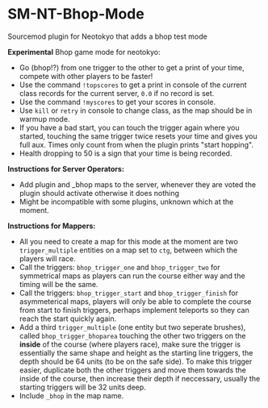 # SM-NT-Bhop-Mode
Sourcemod plugin for Neotokyo that adds a bhop test mode  

**Experimental** Bhop game mode for neotokyo:  
- Go (bhop!?) from one trigger to the other to get a print of your time, compete with other players to be faster!
- Use the command `!topscores` to get a print in console of the current class records for the current server, `0.0` if no record is set.
- Use the command `!myscores` to get your scores in console.
- Use `kill` or `retry` in console to change class, as the map should be in warmup mode.
- If you have a bad start, you can touch the trigger again where you started, touching the same trigger twice resets your time and gives you full aux. Times only count from when the plugin prints "start hopping".
- Health dropping to 50 is a sign that your time is being recorded.

**Instructions for Server Operators:**  
- Add plugin and _bhop maps to the server, whenever they are voted the plugin should activate otherwise it does nothing
- Might be incompatible with some plugins, unknown which at the moment.
 
**Instructions for Mappers:**
- All you need to create a map for this mode at the moment are two `trigger_multiple` entities on a map set to `ctg`, between which the players will race.
- Call the triggers: `bhop_trigger_one` and `bhop_trigger_two` for symmetrical maps as players can run the course either way and the timing will be the same.
- Call the triggers: `bhop_trigger_start` and `bhop_trigger_finish` for asymmeterical maps, players will only be able to complete the course from start to finish triggers, perhaps implement teleports so they can reach the start quickly again.
- Add a third `trigger_multiple` (one entity but two seperate brushes), called `bhop_trigger_bhoparea` touching the other two triggers on the **inside** of the course (where players race), make sure the trigger is essentially the same shape and height as the starting line triggers, the depth should be 64 units (to be on the safe side). To make this trigger easier, duplicate both the other triggers and move them towards the inside of the course, then increase their depth if neccessary, usually the starting triggers will be 32 units deep.
- Include `_bhop` in the map name.

